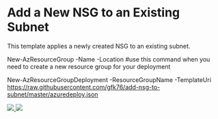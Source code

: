 # Add a New NSG to an Existing Subnet

This template applies a newly created NSG to an existing subnet.

New-AzResourceGroup -Name <resource-group-name> -Location <resource-group-location> #use this command when you need to create a new resource group for your deployment<p>
New-AzResourceGroupDeployment -ResourceGroupName <resource-group-name> -TemplateUri https://raw.githubusercontent.com/gfk76/add-nsg-to-subnet/master/azuredeploy.json

<a href="https://portal.azure.com/#create/Microsoft.Template/uri/https://raw.githubusercontent.com/gfk76/add-nsg-to-subnet/master/azuredeploy.json" target="_blank">
    <img src="http://azuredeploy.net/deploybutton.png"/>
</a>
<a href="http://armviz.io/#/?load=https://raw.githubusercontent.com/gfk76/add-nsg-to-subnet/master/azuredeploy.json" target="_blank">
    <img src="http://armviz.io/visualizebutton.png"/>
</a>
